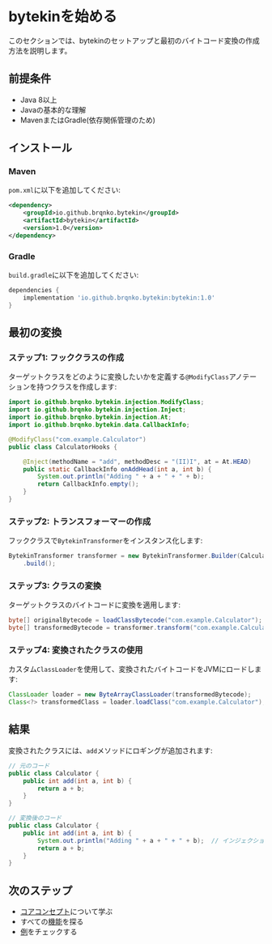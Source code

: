 # bytekinを始める

このセクションでは、bytekinのセットアップと最初のバイトコード変換の作成方法を説明します。

## 前提条件

- Java 8以上
- Javaの基本的な理解
- MavenまたはGradle(依存関係管理のため)

## インストール

### Maven

`pom.xml`に以下を追加してください:

```xml
<dependency>
    <groupId>io.github.brqnko.bytekin</groupId>
    <artifactId>bytekin</artifactId>
    <version>1.0</version>
</dependency>
```

### Gradle

`build.gradle`に以下を追加してください:

```gradle
dependencies {
    implementation 'io.github.brqnko.bytekin:bytekin:1.0'
}
```

## 最初の変換

### ステップ1: フッククラスの作成

ターゲットクラスをどのように変換したいかを定義する`@ModifyClass`アノテーションを持つクラスを作成します:

```java
import io.github.brqnko.bytekin.injection.ModifyClass;
import io.github.brqnko.bytekin.injection.Inject;
import io.github.brqnko.bytekin.injection.At;
import io.github.brqnko.bytekin.data.CallbackInfo;

@ModifyClass("com.example.Calculator")
public class CalculatorHooks {

    @Inject(methodName = "add", methodDesc = "(II)I", at = At.HEAD)
    public static CallbackInfo onAddHead(int a, int b) {
        System.out.println("Adding " + a + " + " + b);
        return CallbackInfo.empty();
    }
}
```

### ステップ2: トランスフォーマーの作成

フッククラスで`BytekinTransformer`をインスタンス化します:

```java
BytekinTransformer transformer = new BytekinTransformer.Builder(CalculatorHooks.class)
    .build();
```

### ステップ3: クラスの変換

ターゲットクラスのバイトコードに変換を適用します:

```java
byte[] originalBytecode = loadClassBytecode("com.example.Calculator");
byte[] transformedBytecode = transformer.transform("com.example.Calculator", originalBytecode);
```

### ステップ4: 変換されたクラスの使用

カスタム`ClassLoader`を使用して、変換されたバイトコードをJVMにロードします:

```java
ClassLoader loader = new ByteArrayClassLoader(transformedBytecode);
Class<?> transformedClass = loader.loadClass("com.example.Calculator");
```

## 結果

変換されたクラスには、`add`メソッドにロギングが追加されます:

```java
// 元のコード
public class Calculator {
    public int add(int a, int b) {
        return a + b;
    }
}

// 変換後のコード
public class Calculator {
    public int add(int a, int b) {
        System.out.println("Adding " + a + " + " + b);  // インジェクション済み!
        return a + b;
    }
}
```

## 次のステップ

- [コアコンセプト](./core-concepts.md)について学ぶ
- すべての[機能](./features.md)を探る
- [例](./examples.md)をチェックする

